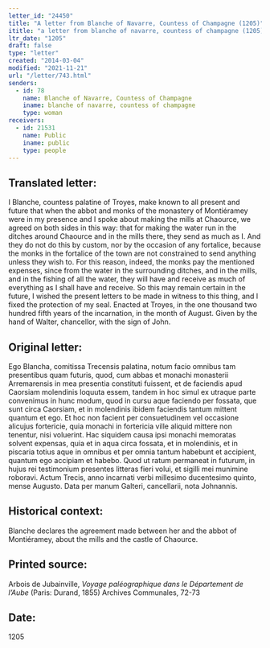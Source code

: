 ```yaml
---
letter_id: "24450"
title: "A letter from Blanche of Navarre, Countess of Champagne (1205)"
ititle: "a letter from blanche of navarre, countess of champagne (1205)"
ltr_date: "1205"
draft: false
type: "letter"
created: "2014-03-04"
modified: "2021-11-21"
url: "/letter/743.html"
senders:
  - id: 78
    name: Blanche of Navarre, Countess of Champagne
    iname: blanche of navarre, countess of champagne
    type: woman
receivers:
  - id: 21531
    name: Public
    iname: public
    type: people
---
```

<h2> Translated letter:</h2>I Blanche, countess palatine of Troyes, make known to all present and future that when the abbot and monks of the monastery of Montiéramey were in my presence and I spoke about making the mills at Chaource, we agreed on both sides in this way:  that for making the water run in the ditches around Chaource and in the mills there, they send as much as I.  And they do not do this by custom, nor by the occasion of any fortalice, because the monks in the fortalice of the town are not constrained to send anything unless they wish to.  For this reason, indeed, the monks pay the mentioned expenses, since from the water in the surrounding ditches, and in the mills, and in the fishing of all the water, they will have and receive as much of everything as I shall have and receive.
So this may remain certain in the future, I wished the present letters to be made in witness to this thing, and I fixed the protection of my seal.
Enacted at Troyes, in the one thousand two hundred fifth years of the incarnation, in the month of August.
Given by the hand of Walter, chancellor, with the sign of John.
<h2 class="mt-4"> Original letter:</h2>Ego Blancha, comitissa Trecensis palatina, notum facio omnibus tam presentibus quam futuris, quod, cum abbas et monachi monasterii Arremarensis in mea presentia constituti fuissent, et de faciendis apud Caorsiam molendinis loquuta essem, tandem in hoc simul ex utraque parte convenimus in hunc modum, quod in cursu aque faciendo per fossata, que sunt circa Caorsiam, et in molendinis ibidem faciendis tantum mittent quantum et ego.  Et hoc non facient per consuetudinem vel occasione alicujus fortericie, quia monachi in fortericia ville aliquid mittere non tenentur, nisi voluerint.  Hac siquidem causa ipsi monachi memoratas solvent expensas, quia et in aqua circa fossata, et in molendinis, et in piscaria totius aque in omnibus et per omnia tantum habebunt et accipient, quantum ego accipiam et habebo.  Quod ut ratum permaneat in futurum, in hujus rei testimonium presentes litteras fieri volui, et sigilli mei munimine roboravi.
Actum Trecis, anno incarnati verbi millesimo ducentesimo quinto, mense Augusto.
Data per manum Galteri, cancellarii, nota Johnannis.
<h2 class="mt-4"> Historical context:</h2>Blanche declares the agreement made between her and the abbot of Montiéramey, about the mills and the castle of Chaource.
<h2 class="mt-4"> Printed source:</h2><p>Arbois de Jubainville, <em>Voyage paléographique dans le Département de l’Aube</em> (Paris: Durand, 1855) Archives Communales, 72-73</p><h2 class="mt-4"> Date:</h2>1205